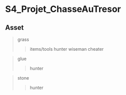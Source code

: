 # S4_Projet_ChasseAuTresor

## Asset
>grass
>>items/tools
>>hunter
>>wiseman
>>cheater<br>


>glue
>>hunter<br>


>stone
>>hunter
